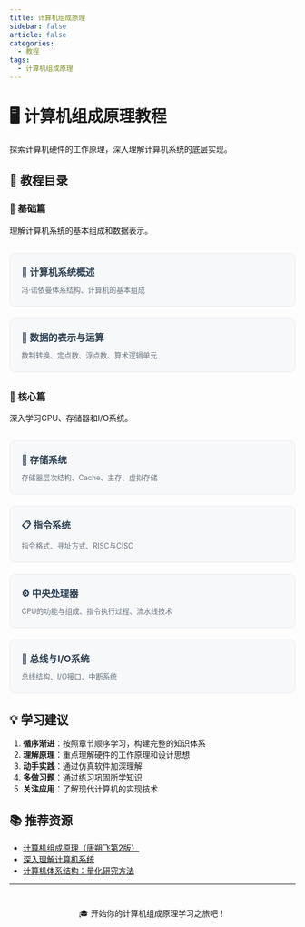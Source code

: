 ```yaml
---
title: 计算机组成原理
sidebar: false
article: false
categories:
  - 教程
tags:
  - 计算机组成原理
---
```


# 🖥️ 计算机组成原理教程

探索计算机硬件的工作原理，深入理解计算机系统的底层实现。

## 📖 教程目录

### 🌟 基础篇

理解计算机系统的基本组成和数据表示。

<div class="course-list">
  <div class="course-item">
    <a href="./basic/introduction.html">
      <h3>📘 计算机系统概述</h3>
      <p>冯·诺依曼体系结构、计算机的基本组成</p>
    </a>
  </div>
  
  <div class="course-item">
    <a href="./basic/data.html">
      <h3>🔢 数据的表示与运算</h3>
      <p>数制转换、定点数、浮点数、算术逻辑单元</p>
    </a>
  </div>
</div>

### 🚀 核心篇

深入学习CPU、存储器和I/O系统。

<div class="course-list">
  <div class="course-item">
    <a href="./core/memory.html">
      <h3>💾 存储系统</h3>
      <p>存储器层次结构、Cache、主存、虚拟存储</p>
    </a>
  </div>
  
  <div class="course-item">
    <a href="./core/instruction.html">
      <h3>📋 指令系统</h3>
      <p>指令格式、寻址方式、RISC与CISC</p>
    </a>
  </div>
  
  <div class="course-item">
    <a href="./core/cpu.html">
      <h3>⚙️ 中央处理器</h3>
      <p>CPU的功能与组成、指令执行过程、流水线技术</p>
    </a>
  </div>
  
  <div class="course-item">
    <a href="./core/io.html">
      <h3>🔌 总线与I/O系统</h3>
      <p>总线结构、I/O接口、中断系统</p>
    </a>
  </div>
</div>

## 💡 学习建议

1. **循序渐进**：按照章节顺序学习，构建完整的知识体系
2. **理解原理**：重点理解硬件的工作原理和设计思想
3. **动手实践**：通过仿真软件加深理解
4. **多做习题**：通过练习巩固所学知识
5. **关注应用**：了解现代计算机的实现技术

## 📚 推荐资源

- [计算机组成原理（唐朔飞第2版）](https://book.douban.com/subject/2994636/)
- [深入理解计算机系统](https://book.douban.com/subject/26912767/)
- [计算机体系结构：量化研究方法](https://book.douban.com/subject/7006537/)

---

<div style="text-align: center; margin-top: 40px;">
  <p>🎓 开始你的计算机组成原理学习之旅吧！</p>
</div>

<style scoped>
.course-list {
  display: grid;
  grid-template-columns: repeat(auto-fill, minmax(280px, 1fr));
  gap: 20px;
  margin: 30px 0;
}

.course-item {
  background: var(--bg-color-secondary, #f6f8fa);
  border: 1px solid var(--border-color, #eaecef);
  border-radius: 10px;
  padding: 20px;
  transition: all 0.3s ease;
}

.course-item:hover {
  transform: translateY(-5px);
  box-shadow: 0 8px 20px rgba(0, 0, 0, 0.1);
  border-color: var(--accent-color, #3eaf7c);
}

.course-item a {
  text-decoration: none;
  color: inherit;
}

.course-item h3 {
  margin-top: 0;
  margin-bottom: 10px;
  color: var(--text-color, #2c3e50);
  border: none;
}

.course-item p {
  margin: 0;
  color: var(--text-color-secondary, #6a737d);
  font-size: 0.9em;
}
</style>

